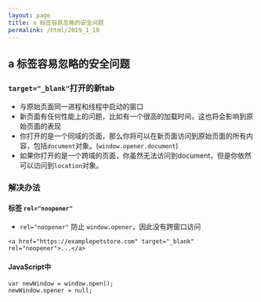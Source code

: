 ```yaml
---
layout: page
title: a 标签容易忽略的安全问题
permalink: /html/2019_1_10
---
```


## a 标签容易忽略的安全问题

### `target="_blank"`打开的新tab
- 与原始页面同一进程和线程中启动的窗口
- 新页面有任何性能上的问题，比如有一个很高的加载时间，这也将会影响到原始页面的表现
- 你打开的是一个同域的页面，那么你将可以在新页面访问到原始页面的所有内容，包括`document`对象。(`window.opener.document`)
- 如果你打开的是一个跨域的页面，你虽然无法访问到document，但是你依然可以访问到`location`对象。

### 解决办法
#### 标签 `rel="noopener"`
- `rel="noopener"` 防止 `window.opener`，因此没有跨窗口访问
```
<a href="https://examplepetstore.com" target="_blank" rel="noopener">...</a>
```

#### JavaScript中
```
var newWindow = window.open();
newWindow.opener = null;
```

